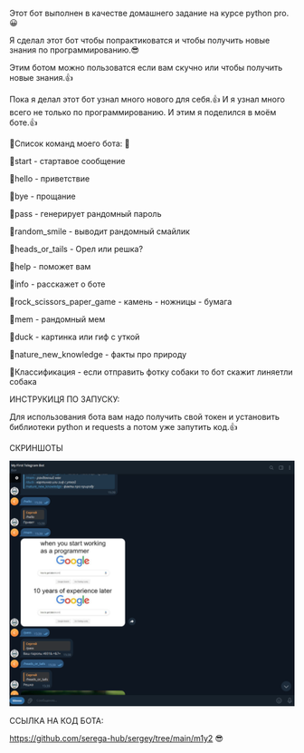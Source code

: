 Этот бот выполнен в качестве домашнего задание на курсе python pro.😀

Я сделал этот бот чтобы попрактиковатся и чтобы получить новые знания по программированию.😎

Этим ботом можно пользоватся если вам скучно или чтобы получить новые знания.👍

Пока я делал этот бот узнал много нового для себя.👍 И я узнал много всего не только по программированию. И этим я поделился в моём боте.👍

🚀Список команд моего бота: 🚀

🚀start - стартавое сообщение

🚀hello - приветствие

🚀bye - прощание 

🚀pass - генерирует рандомный пароль 

🚀random_smile - выводит рандомный смайлик 

🚀heads_or_tails - Орел или решка? 

🚀help - поможет вам 

🚀info - расскажет о боте 

🚀rock_scissors_paper_game - камень - ножницы - бумага 

🚀mem - рандомный мем 

🚀duck - картинка или гиф с уткой 

🚀nature_new_knowledge - факты про природу

🚀Классификация - если отправить фотку собаки то бот скажит линяетли собака

ИНСТРУКИЦЯ ПО ЗАПУСКУ:

Для использования бота вам надо получить свой токен и установить библиотеки python и requests а потом уже запутить код.👍

СКРИНШОТЫ

![скриншот работы бота](https://github.com/serega-hub/sergey/blob/main/images/screenshot.png)

ССЫЛКА НА КОД БОТА:

https://github.com/serega-hub/sergey/tree/main/m1y2  😎

